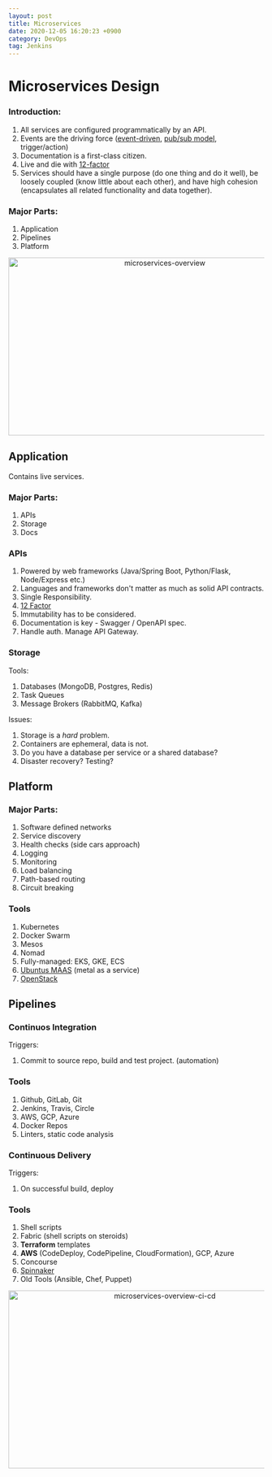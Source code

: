 ```yaml
---
layout: post 
title: Microservices
date: 2020-12-05 16:20:23 +0900 
category: DevOps
tag: Jenkins
---
```


# Microservices Design

### Introduction: 

1. All services are configured programmatically by an API.
1. Events are the driving force ([event-driven](https://martinfowler.com/articles/201701-event-driven.html), [pub/sub model](https://en.wikipedia.org/wiki/Publish%E2%80%93subscribe_pattern), trigger/action)
1. Documentation is a first-class citizen.
1. Live and die with [12-factor](https://12factor.net/)
1. Services should have a single purpose (do one thing and do it well), be loosely coupled (know little about each other), and have high cohesion (encapsulates all related functionality and data together).



### Major Parts:

1. Application
1. Pipelines
1. Platform

<p align="center">
  <img title="microservices-overview" width="600" height="350" src="https://github.com/ShihabYasin/shihabyasin.github.io/blob/gh-pages/public/img/microservices-overview.png?raw=true" alt="microservices-overview">
</p>


## Application

Contains live services.

### Major Parts:

1. APIs
1. Storage
1. Docs

### APIs

1. Powered by web frameworks (Java/Spring Boot, Python/Flask, Node/Express etc.) 
1. Languages and frameworks don't matter as much as solid API contracts.
1. Single Responsibility.
1. [12 Factor](https://12factor.net/)
1. Immutability has to be considered.
1. Documentation is key - Swagger / OpenAPI spec.
1. Handle auth. Manage  API Gateway.

### Storage

Tools:

1. Databases (MongoDB, Postgres, Redis)
1. Task Queues
1. Message Brokers (RabbitMQ, Kafka)

Issues:

1. Storage is a _hard_ problem.
1. Containers are ephemeral, data is not.
1. Do you have a database per service or a shared database?
1. Disaster recovery? Testing?

## Platform

### Major Parts:

1. Software defined networks
1. Service discovery
1. Health checks (side cars approach)
1. Logging
1. Monitoring
1. Load balancing
1. Path-based routing
1. Circuit breaking

### Tools

1. Kubernetes
1. Docker Swarm
1. Mesos
1. Nomad
1. Fully-managed: EKS, GKE, ECS
1. [Ubuntus MAAS](https://www.ubuntu.com/server/maas) (metal as a service)
1. [OpenStack](https://www.openstack.org/)

## Pipelines

### Continuos Integration

Triggers:

1. Commit to source repo, build and test project. (automation)

### Tools

1. Github, GitLab, Git
1. Jenkins, Travis, Circle
1. AWS, GCP, Azure
1. Docker Repos
1. Linters, static code analysis

### Continuous Delivery

Triggers:

1. On successful build, deploy

### Tools

1. Shell scripts
1. Fabric (shell scripts on steroids)
1. **Terraform** templates
1. **AWS** (CodeDeploy, CodePipeline, CloudFormation), GCP, Azure
1. Concourse
1. [Spinnaker](https://www.spinnaker.io/)
1. Old Tools (Ansible, Chef, Puppet)


<p align="center">
  <img title="microservices-overview-ci-cd" width="600" height="350" src="https://github.com/ShihabYasin/shihabyasin.github.io/blob/gh-pages/public/img/microservices-overview-ci-cd.png?raw=true" alt="microservices-overview-ci-cd">
</p>

